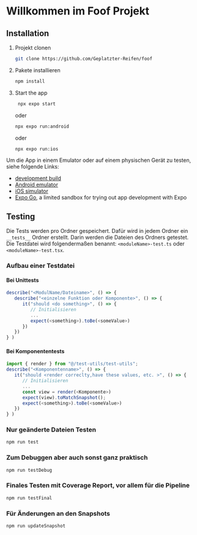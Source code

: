 # Willkommen im Foof Projekt

## Installation
1. Projekt clonen
   ```bash
   git clone https://github.com/Geplatzter-Reifen/foof
   ```

2. Pakete installieren
   ```bash
   npm install
   ```

2. Start the app
   ```bash
    npx expo start
   ```
   oder
   ```bash
   npx expo run:android
   ```
   oder 
   ```bash
   npx expo run:ios
   ```
Um die App in einem Emulator oder auf einem physischen Gerät zu testen, siehe folgende Links:
- [development build](https://docs.expo.dev/develop/development-builds/introduction/)
- [Android emulator](https://docs.expo.dev/workflow/android-studio-emulator/)
- [iOS simulator](https://docs.expo.dev/workflow/ios-simulator/)
- [Expo Go](https://expo.dev/go), a limited sandbox for trying out app development with Expo

## Testing
Die Tests werden pro Ordner gespeichert. Dafür wird in jedem Ordner ein `__tests__` Ordner erstellt. Darin werden die Dateien des Ordners getestet. Die Testdatei wird folgendermaßen benannt: `<moduleName>-test.ts` oder `<moduleName>-test.tsx`. 

### Aufbau einer Testdatei
#### Bei Unittests
```typescript
describe("<ModulName/Dateiname>", () => {
   describe("<einzelne Funktion oder Komponente>", () => {
      it("should <do something>", () => {
         // Initialisieren
         ...
         expect(<something>).toBe(<someValue>)
      })
   })
} )
```

#### Bei Komponententests
```typescript
import { render } from "@/test-utils/test-utils";
describe("<Komponentenname>", () => {
   it("should <render correclty,have these values, etc. >", () => {
      // Initialisieren
      ...
      const view = render(<Komponente>)
      expect(view).toMatchSnapshot();
      expect(<something>).toBe(<someValue>)
   })
} )
```

### Nur geänderte Dateien Testen
   ```bash
   npm run test
   ```
### Zum Debuggen aber auch sonst ganz praktisch
   ```bash
   npm run testDebug
   ```
### Finales Testen mit Coverage Report, vor allem für die Pipeline
   ```bash
   npm run testFinal
   ```
### Für Änderungen an den Snapshots
   ```bash
   npm run updateSnapshot
   ```
